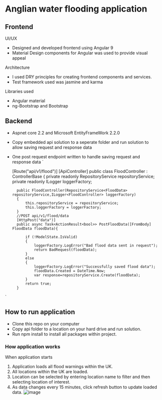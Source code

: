 # Anglian water flooding application
## Frontend
 UI/UX
  - Designed and developed frontend using Angular 9
  - Material Design components for Angular was used to provide visual appeal
 

Architecture
 - I used DRY principles for creating frontend components and services. 
 - Test framework used was jasmine and karma

Libraries used
 - Angular material 
 - ng-Bootstrap and Bootstrap

## Backend
- Aspnet core 2.2  and Microsoft EntityFrameWork 2.2.0
- Copy embedded api solution to a seperate folder and run solution to allow saving request and response data
- One post request endpoint written to handle saving request and response data
`

    [Route("api/v1/flood")]
    [ApiController]
    public class FloodController : ControllerBase
    {
        private readonly RepositoryService<FloodData> repositoryService;
        private readonly ILogger<FloodController> loggerFactory;
         
        public FloodController(RepositoryService<FloodData>  repositoryService,ILogger<FloodController> loggerFactory)
        {
            this.repositoryService = repositoryService;
            this.loggerFactory = loggerFactory;
        }
        //POST api/v1/flood/data
        [HttpPost("data")]
        public async Task<ActionResult<bool>> PostFloodData([FromBody] FloodData floodData){

            if (!ModelState.IsValid)
            {
                loggerFactory.LogError("Bad flood data sent in request");
                return BadRequest(floodData);
            }
            else
            {
                loggerFactory.LogError("Successfully saved flood data");
                floodData.Created = DateTime.Now;
                var response=repositoryService.Create(floodData);
            }
            return true;
        }
`
## How to run application
- Clone this repo on your computer
- Copy api folder to a location on your hard drive and run solution. 
- Run npm install to install all packages within project.
### How application works
When application starts

1. Application loads all flood warnings within the UK. 
2. All locations within the UK are loaded.
3. Location can be selected by entering location name to filter and then selecting location  of interest.
3. As data changes every 15 minutes, click refresh button to update loaded data.
![image](https://user-images.githubusercontent.com/44766686/93723388-17222000-fb96-11ea-994b-8be0bc12728e.png)

